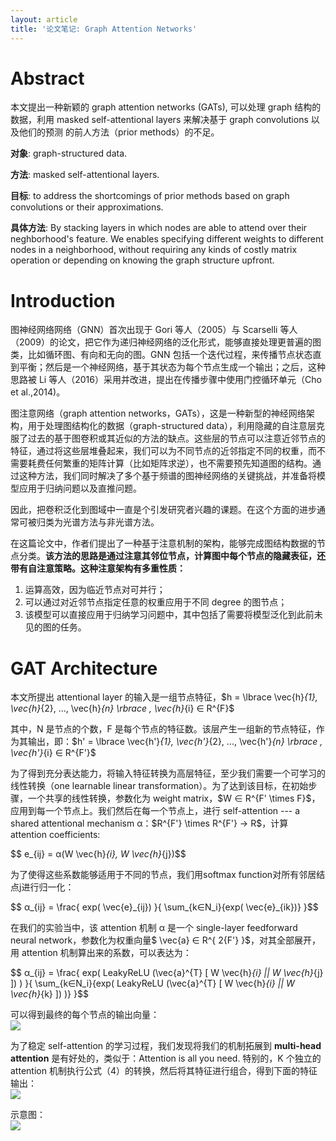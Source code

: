 ```yaml
---
layout: article
title: '论文笔记: Graph Attention Networks'
---
```


# Abstract

本文提出一种新颖的 graph attention networks \(GATs\), 可以处理 graph 结构的数据，利用 masked self-attentional layers 来解决基于 graph convolutions 以及他们的预测 的前人方法（prior methods）的不足。

**对象**: graph-structured data.

**方法**: masked self-attentional layers.

**目标**: to address the shortcomings of prior methods based on graph convolutions or their approximations.

**具体方法**: By stacking layers in which nodes are able to attend over their neghborhood's feature. We enables specifying different weights to different nodes in a neighborhood, without requiring any kinds of costly matrix operation or depending on knowing the graph structure upfront.

<!--more-->

# Introduction

图神经网络网络（GNN）首次出现于 Gori 等人（2005）与 Scarselli 等人（2009）的论文，把它作为递归神经网络的泛化形式，能够直接处理更普遍的图类，比如循环图、有向和无向的图。GNN 包括一个迭代过程，来传播节点状态直到平衡；然后是一个神经网络，基于其状态为每个节点生成一个输出；之后，这种思路被 Li 等人（2016）采用并改进，提出在传播步骤中使用门控循环单元（Cho et al.,2014\)。

图注意网络（graph attention networks，GATs），这是一种新型的神经网络架构，用于处理图结构化的数据（graph-structured data），利用隐藏的自注意层克服了过去的基于图卷积或其近似的方法的缺点。这些层的节点可以注意近邻节点的特征，通过将这些层堆叠起来，我们可以为不同节点的近邻指定不同的权重，而不需要耗费任何繁重的矩阵计算（比如矩阵求逆），也不需要预先知道图的结构。通过这种方法，我们同时解决了多个基于频谱的图神经网络的关键挑战，并准备将模型应用于归纳问题以及直推问题。

因此，把卷积泛化到图域中一直是个引发研究者兴趣的课题。在这个方面的进步通常可被归类为光谱方法与非光谱方法。

在这篇论文中，作者们提出了一种基于注意机制的架构，能够完成图结构数据的节点分类。**该方法的思路是通过注意其邻位节点，计算图中每个节点的隐藏表征，还带有自注意策略。这种注意架构有多重性质：**

1.  运算高效，因为临近节点对可并行；
2.  可以通过对近邻节点指定任意的权重应用于不同 degree 的图节点；
3.  该模型可以直接应用于归纳学习问题中，其中包括了需要将模型泛化到此前未见的图的任务。

# GAT Architecture

本文所提出 attentional layer 的输入是一组节点特征，\$h = \\lbrace \\vec\{h\}_\{1\}, \\vec\{h\}_\{2\}, ..., \\vec\{h\}_\{n\} \\rbrace , \\vec\{h\}_\{i\} ∈ R\^\{F\}\$

其中，N 是节点的个数，F 是每个节点的特征数。该层产生一组新的节点特征，作为其输出，即：\$h' = \\lbrace \\vec\{h'\}_\{1\}, \\vec\{h'\}_\{2\}, ..., \\vec\{h'\}_\{n\} \\rbrace , \\vec\{h'\}_\{i\} ∈ R\^\{F'\}\$

为了得到充分表达能力，将输入特征转换为高层特征，至少我们需要一个可学习的线性转换（one learnable linear transformation）。为了达到该目标，在初始步骤，一个共享的线性转换，参数化为 weight matrix，\$W ∈ R\^\{F' \\times F\}\$，应用到每一个节点上。我们然后在每一个节点上，进行 self-attention \--- a shared attentional mechanism α：\$R\^\{F'\} \\times R\^\{F'\} → R\$，计算 attention coefficients:

\$\$ e\_\{ij\} = α\(W \\vec\{h\}_\{i\}, W \\vec\{h\}_\{j\}\)\$\$

为了使得这些系数能够适用于不同的节点，我们用softmax function对所有邻居结点j进行归一化：

\$\$ α_\{ij\} = \\frac\{ exp\( \\vec\{e\}_\{ij\}\) \}\{ \\sum\_\{k∈N\_i\}\{exp\( \\vec\{e\}\_\{ik\}\)\} \}\$\$

在我们的实验当中，该 attention 机制 α 是一个 single-layer feedforward neural network，参数化为权重向量\$ \\vec\{a\} ∈ R\^\{ 2\{F'\} \}\$，对其全部展开，用 attention 机制算出来的系数，可以表达为：

\$\$ α_\{ij\} = \\frac\{ exp\( LeakyReLU \(\\vec\{a\}\^\{T\} \[ W \\vec\{h\}_\{i\} || W \\vec\{h\}_\{j\} \]\) \) \}\{ \\sum_\{k∈N\_i\}\{exp\( LeakyReLU \(\\vec\{a\}\^\{T\} \[ W \\vec\{h\}_\{i\} || W \\vec\{h\}_\{k\} \]\) \)\} \}\$\$

可以得到最终的每个节点的输出向量：  
![](http://39.106.118.77/wp-content/uploads/2019/09/2d82440bc2690de1a3b01aad86bf3c6c.png)

为了稳定 self-attention 的学习过程，我们发现将我们的机制拓展到 **multi-head attention** 是有好处的，类似于：Attention is all you need. 特别的，K 个独立的 attention 机制执行公式（4）的转换，然后将其特征进行组合，得到下面的特征输出：  
![](http://39.106.118.77/wp-content/uploads/2019/09/cb9e68d8707dd21964f901e4a56cfc17.png)

示意图：  
![](http://39.106.118.77/wp-content/uploads/2019/09/1cefdeaf650545010fe6b53169b4e2d9.png)